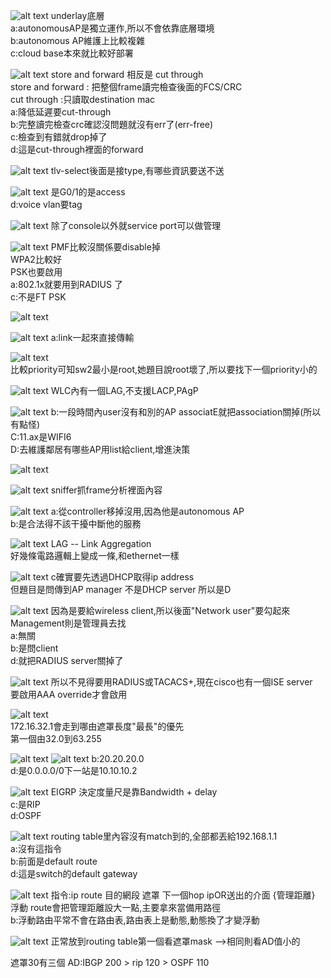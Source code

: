 ![alt text](image.png)
underlay底層    
a:autonomousAP是獨立運作,所以不會依靠底層環境  
b:autonomous AP維護上比較複雜  
c:cloud base本來就比較好部署  
 
























![alt text](image-1.png)
store and forward 相反是 cut through    
store and forward : 把整個frame讀完檢查後面的FCS/CRC   
cut through :只讀取destination mac  
a:降低延遲要cut-through  
b:完整讀完檢查crc確認沒問題就沒有err了(err-free)  
c:檢查到有錯就drop掉了  
d:這是cut-through裡面的forward  


























![alt text](image-2.png)
tlv-select後面是接type,有哪些資訊要送不送     



























![alt text](image-3.png)
是G0/1的是access    
d:voice vlan要tag  






















![alt text](image-4.png)
除了console以外就service port可以做管理  


























![alt text](image-5.png)
PMF比較沒關係要disable掉  
WPA2比較好  
PSK也要啟用  
a:802.1x就要用到RADIUS 了   
c:不是FT PSK  





























  
![alt text](image-6.png)  


























![alt text](image-7.png)
a:link一起來直接傳輸  



























![alt text](image-8.png)  
比較priority可知sw2最小是root,她題目說root壞了,所以要找下一個priority小的    





























![alt text](image-9.png)
WLC內有一個LAG,不支援LACP,PAgP  



























![alt text](image-10.png)
b:一段時間內user沒有和別的AP associatE就把association關掉(所以有點怪)  
C:11.ax是WIFI6  
D:去維護鄰居有哪些AP用list給client,增進決策    





























![alt text](image-11.png)  



























![alt text](image-12.png)
sniffer抓frame分析裡面內容    
  


























![alt text](image-13.png)
a:從controller移掉沒用,因為他是autonomous AP  
b:是合法得不該干擾中斷他的服務    










































![alt text](image-14.png)
LAG  -- Link Aggregation    
好幾條電路邏輯上變成一條,和ethernet一樣  































![alt text](image-15.png)
c確實要先透過DHCP取得ip address     
但題目是問傳到AP manager 不是DHCP server 所以是D    



































![alt text](image-16.png)
因為是要給wireless client,所以後面"Network user"要勾起來  
Management則是管理員去找  
a:無關  
b:是問client  
d:就把RADIUS server關掉了   






























![alt text](image-17.png)
所以不見得要用RADIUS或TACACS+,現在cisco也有一個ISE server    
要啟用AAA override才會啟用   































![alt text](image-18.png)  
172.16.32.1會走到哪由遮罩長度"最長"的優先    
第一個由32.0到63.255

































![alt text](image-19.png)
![alt text](image-20.png)
b:20.20.20.0  
d:是0.0.0.0/0下一站是10.10.10.2  

















































![alt text](image-21.png)
EIGRP 決定度量尺是靠Bandwidth + delay    
c:是RIP  
d:OSPF  




























![alt text](image-22.png)
routing table里內容沒有match到的,全部都丟給192.168.1.1  
a:沒有這指令  
b:前面是default route    
d:這是switch的default gateway    






























![alt text](image-23.png)
指令:ip route 目的網段 遮罩  下一個hop ipOR送出的介面 {管理距離}  
浮動 route會把管理距離設大一點,主要拿來當備用路徑  
b:浮動路由平常不會在路由表,路由表上是動態,動態換了才變浮動    





























![alt text](image-24.png)
正常放到routing table第一個看遮罩mask -->相同則看AD值小的  

遮罩30有三個
AD:IBGP 200 > rip 120 > OSPF 110   













